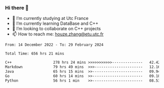 ### Hi there 👋
- 🔭 I’m currently studying at Utc France
- 🌱 I’m currently learning DataBase and C++
- 👯 I’m looking to collaborate on C++ projects
- 📫 How to reach me: houze.zhang@etu.utc.fr

<!--START_SECTION:waka-->

```txt
From: 14 December 2022 - To: 29 February 2024

Total Time: 656 hrs 21 mins

C++                   278 hrs 24 mins >>>>>>>>>>>--------------   42.42 %
Markdown              79 hrs 49 mins  >>>----------------------   12.16 %
Java                  65 hrs 15 mins  >>-----------------------   09.94 %
Go                    60 hrs 14 mins  >>-----------------------   09.18 %
Python                56 hrs 1 min    >>-----------------------   08.53 %
```

<!--END_SECTION:waka-->
